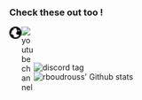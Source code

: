 
### Check these out too !
[<img align='left' alt="rboud.pythonanywhere.com" width='22px' src='https://raw.githubusercontent.com/iconic/open-iconic/master/svg/globe.svg' />][website]
[<img align='left' alt="youtube channel" width='22px' src='https://upload.wikimedia.org/wikipedia/commons/0/09/YouTube_full-color_icon_%282017%29.svg' />][ytb]
  
<br /><br /><br />  
  
<img alt="discord tag" src='https://discord.c99.nl/widget/theme-3/690869031531446313.png' />

  
<br />  

<img alt="rboudrouss' Github stats" src='https://github-readme-stats.vercel.app/api?username=rboudrouss&show_incos=true&hide_border=true&theme=tokyonight' width='395px' />  


[website]: https://rboud.ml/
[ytb]: https://www.youtube.com/channel/UCi-99XLL6EdjUwoeoLAi-PQ
